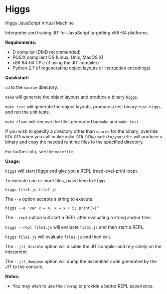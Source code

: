 Higgs
=====

Higgs JavaScript Virtual Machine

Interpreter and tracing JIT for JavaScript targetting x86-64 platforms.

**Requirements:**

- D compiler (DMD recommended)
- POSIX compliant OS (Linux, Unix, MacOS X)
- x86 64-bit CPU (if using the JIT compiler)
- Python 2.7 (if regenerating object layouts or instruction encodings)

**Quickstart:**

`cd` to the `source` directory.

`make` will generate the object layouts and produce a binary `higgs`.

`make test` will generate the object layouts, produce a test binary `test-higgs`, and run the unit tests.

`make clean` will remove the files generated by `make` and `make test`.

If you wish to specify a directory other than `source` for the binary, override `BIN_DIR` when you call make:
`make BIN_DIR=/path/to/your/dir`
will produce a binary and copy the needed runtime files to the specified directory.

For further info, see the `makefile`.

**Usage:**

`higgs` will start Higgs and give you a REPL (read-eval-print loop).

To execute one or more files, pass them to `higgs`:

`higgs file1.js file2.js`

The `--e` option accepts a string to execute:

`higgs --e "var x = 4; x = x + 5; print(x)"`

The `--repl` option will start a REPL after evaluating a string and/or files:

`higgs --repl file1.js` will evaluate `file1.js` and then start a REPL.

`higgs file1.js` will evaluate `file1.js` and then exit.

The `--jit_disable` option will disable the JIT compiler and rely solely on the interpreter.

The `--jit_dumpasm` option will dump the assembler code generated by the JIT to the console.

**Notes:**
 - You may wish to use the `rlwrap` to provide a better REPL experience.